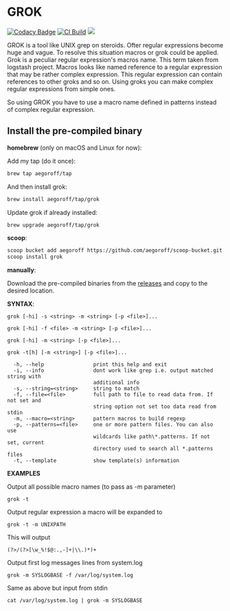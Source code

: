 GROK
======

[![Codacy Badge](https://api.codacy.com/project/badge/Grade/1d16744e2d18482186640ce1397d8b55)](https://app.codacy.com/manual/egoroff/grok?utm_source=github.com&utm_medium=referral&utm_content=aegoroff/grok&utm_campaign=Badge_Grade_Dashboard)
[![CI Build](https://github.com/aegoroff/grok/actions/workflows/ci_build.yml/badge.svg)](https://github.com/aegoroff/grok/actions/workflows/ci_build.yml)
[![](https://tokei.rs/b1/github/aegoroff/grok?category=code)](https://github.com/XAMPPRocky/tokei)

GROK is a tool like UNIX grep on steroids. Ofter regular expressions become huge and vague. To resolve this situation macros or grok could be applied. Grok is a peculiar regular expression's macros name. 
This term taken from logstash project. Macros looks like named reference to a regular expression that may be rather complex expression. 
This regular expression can contain references to other groks and so on. Using groks you can make complex regular expressions from simple ones.

So using GROK you have to use a macro name defined in patterns instead of complex regular expression.

## Install the pre-compiled binary

**homebrew** (only on macOS and Linux for now):

Add my tap (do it once):
```sh
brew tap aegoroff/tap
```
And then install grok:
```sh
brew install aegoroff/tap/grok
```
Update grok if already installed:
```sh
brew upgrade aegoroff/tap/grok
```
**scoop**:

```sh
scoop bucket add aegoroff https://github.com/aegoroff/scoop-bucket.git
scoop install grok
```

**manually**:

Download the pre-compiled binaries from the [releases](https://github.com/aegoroff/grok/releases) and
copy to the desired location.

**SYNTAX**:
```
grok [-hi] -s <string> -m <string> [-p <file>]...

grok [-hi] -f <file> -m <string> [-p <file>]...

grok [-hi] -m <string> [-p <file>]...

grok -t[h] [-m <string>] [-p <file>]...

  -h, --help                print this help and exit
  -i, --info                dont work like grep i.e. output matched string with
                            additional info
  -s, --string=<string>     string to match
  -f, --file=<file>         full path to file to read data from. If not set and
                            string option not set too data read from stdin
  -m, --macro=<string>      pattern macros to build regexp
  -p, --patterns=<file>     one or more pattern files. You can also use
                            wildcards like path\*.patterns. If not set, current
                            directory used to search all *.patterns files
  -t, --template            show template(s) information
``` 
**EXAMPLES**

Output all possible macro names (to pass as -m parameter)
```shell
grok -t
```

Output regular expression a macro will be expanded to
```shell
grok -t -m UNIXPATH
```
This will output
```
(?>/(?>[\w_%!$@:.,-]+|\\.)*)+
```

Output first log messages lines from system.log
```shell
grok -m SYSLOGBASE -f /var/log/system.log
```

Same as above but input from stdin
```shell
cat /var/log/system.log | grok -m SYSLOGBASE
```
